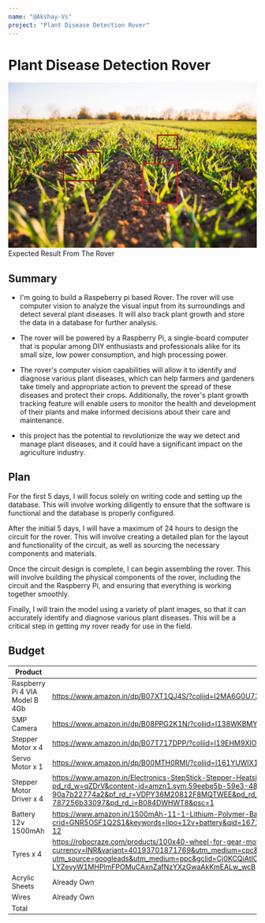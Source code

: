 ```yaml
---
name: "@Akshay-Vs"
project: "Plant Disease Detection Rover"
---
```


# Plant Disease Detection Rover

![Expected result from the rover](https://raw.githubusercontent.com/Akshay-Vs/resources/main/src/Rover_Exp.png)
Expected Result From The Rover

## Summary

- I'm going to build a Raspeberry pi based Rover. The rover will use computer vision to analyze the visual input from its surroundings and detect several plant diseases.
It will also track plant growth and store the data in a database for further analysis.

- The rover will be powered by a Raspberry Pi, a single-board computer that is popular among DIY enthusiasts and professionals alike for its small size, low power consumption, and high processing power.

- The rover's computer vision capabilities will allow it to identify and diagnose various plant diseases, which can help farmers and gardeners take timely and appropriate action to prevent the spread of these diseases and protect their crops.
Additionally, the rover's plant growth tracking feature will enable users to monitor the health and development of their plants and make informed decisions about their care and maintenance.

- this project has the potential to revolutionize the way we detect and manage plant diseases, and it could have a significant impact on the agriculture industry.
## Plan

For the first 5 days, I will focus solely on writing code and setting up the database. This will involve working diligently to ensure that the software is functional and the database is properly configured.

After the initial 5 days, I will have a maximum of 24 hours to design the circuit for the rover. This will involve creating a detailed plan for the layout and functionality of the circuit, as well as sourcing the necessary components and materials.

Once the circuit design is complete, I can begin assembling the rover. This will involve building the physical components of the rover, including the circuit and the Raspberry Pi, and ensuring that everything is working together smoothly.

Finally, I will train the model using a variety of plant images, so that it can accurately identify and diagnose various plant diseases. This will be a critical step in getting my rover ready for use in the field.

## Budget

| Product                                     | Supplier/Link                      | Cost |
|---------------------------------------------|----------------------------------- | ---- |
| Raspberry Pi 4 VIA Model B 4Gb              | https://www.amazon.in/dp/B07XT1QJ4S/?coliid=I2MA6G0U73QSWP&colid=2LJGMB7J4NAAU&ref_=lv_ov_lig_dp_it_im&th=1 | $150   |
| 5MP Camera | https://www.amazon.in/dp/B08PPG2K1N/?coliid=I138WKBMYUGHL5&colid=11ADBITY3UBCW&psc=1&ref_=lv_ov_lig_dp_it                                    | $13 |
| Stepper Motor x 4                           | https://www.amazon.in/dp/B07T717DPP/?coliid=I19EHM9XIOD3Y8&colid=1AEM19FLQIHLY&psc=1&ref_=lv_ov_lig_dp_it60 | $40 |
| Servo Motor x 1                             | https://www.amazon.in/dp/B00MTH0RMI/?coliid=I161YUWIX1TZEB&colid=N2ALCYFQLNV2&psc=1&ref_=lv_ov_lig_dp_it_im | $6 |
| Stepper Motor Driver x 4                    | https://www.amazon.in/Electronics-StepStick-Stepper-Heatsink-Printer/dp/B084DWHWT8/ref=rvi_sccl_9/259-7335168-2566924?pd_rd_w=qZDrV&content-id=amzn1.sym.59eebe5b-59e3-4882-b364-90a7b22774a2&pf_rd_p=59eebe5b-59e3-4882-b364-90a7b22774a2&pf_rd_r=VDPY36M20812F8MQTWEE&pd_rd_wg=NNVkK&pd_rd_r=d2273c82-7c61-485c-80bf-787256b33097&pd_rd_i=B084DWHWT8&psc=1 | $10 |
| Battery 12v 1500mAh                         | https://www.amazon.in/1500mAh-11-1-Lithium-Polymer-Battery/dp/B09RG2VKML/ref=sr_1_12?crid=GNR5OSF1Q2S1&keywords=lipo+12v+battery&qid=1671506034&s=electronics&sprefix=lipo+12v+battery%2Celectronics%2C292&sr=1-12 | $24 |
| Tyres x 4                                   | https://robocraze.com/products/100x40-wheel-for-gear-motor?currency=INR&variant=40193701871769&utm_medium=cpc&utm_source=google&utm_campaign=Google%20Shopping&https://robocraze.com/?utm_source=googleads&utm_medium=ppc&gclid=Cj0KCQiAtICdBhCLARIsALUBFcFjMDHncH6LLO5dNUkS4x-LYZevyW1MHPlmFPOMuCAxnZafNzYXzGwaAkKmEALw_wcB |  $5 |
| Acrylic Sheets                              | Already Own | $0 |
| Wires                                       | Already Own | $0 |
| Total                                       | | $248|
